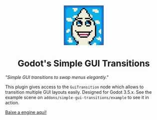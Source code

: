 <p align="center">
  <img height="128" alt="Simple GUI Transitions" src="icon.png">
</p>
<h1 align="center">Godot's Simple GUI Transitions</h1>

*"Simple GUI transitions to swap menus elegantly."*

This plugin gives access to the `GuiTransition` node which allows to transition multiple GUI layouts easily. Designed for Godot 3.5.x.
See the example scene on `addons/simple-gui-transitions/example` to see it in action.

[Baixe a engine aqui!](https://godotengine.org/download/)
